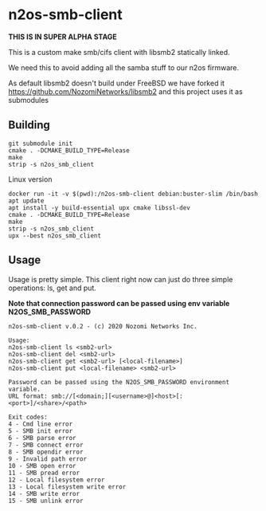 # n2os-smb-client
**THIS IS IN SUPER ALPHA STAGE**  

This is a custom make smb/cifs client with libsmb2 statically linked.

We need this to avoid adding all the samba stuff to our n2os firmware.

As default libsmb2 doesn't build under FreeBSD we have forked it https://github.com/NozomiNetworks/libsmb2 and this project uses it as submodules 


## Building
```
git submodule init
cmake . -DCMAKE_BUILD_TYPE=Release
make
strip -s n2os_smb_client
```

Linux version
```
docker run -it -v $(pwd):/n2os-smb-client debian:buster-slim /bin/bash
apt update
apt install -y build-essential upx cmake libssl-dev
cmake . -DCMAKE_BUILD_TYPE=Release
make
strip -s n2os_smb_client
upx --best n2os_smb_client
```

## Usage
Usage is pretty simple. This client right now can just do three simple operations: ls, get and put.

**Note that connection password can be passed using env variable N2OS_SMB_PASSWORD**

```
n2os-smb-client v.0.2 - (c) 2020 Nozomi Networks Inc.

Usage:
n2os-smb-client ls <smb2-url>
n2os-smb-client del <smb2-url>
n2os-smb-client get <smb2-url> [<local-filename>]
n2os-smb-client put <local-filename> <smb2-url>

Password can be passed using the N2OS_SMB_PASSWORD environment variable.
URL format: smb://[<domain;][<username>@]<host>[:<port>]/<share>/<path>

Exit codes:
4 - Cmd line error
5 - SMB init error
6 - SMB parse error
7 - SMB connect error
8 - SMB opendir error
9 - Invalid path error
10 - SMB open error
11 - SMB pread error
12 - Local filesystem error
13 - Local filesystem write error
14 - SMB write error
15 - SMB unlink error
```
